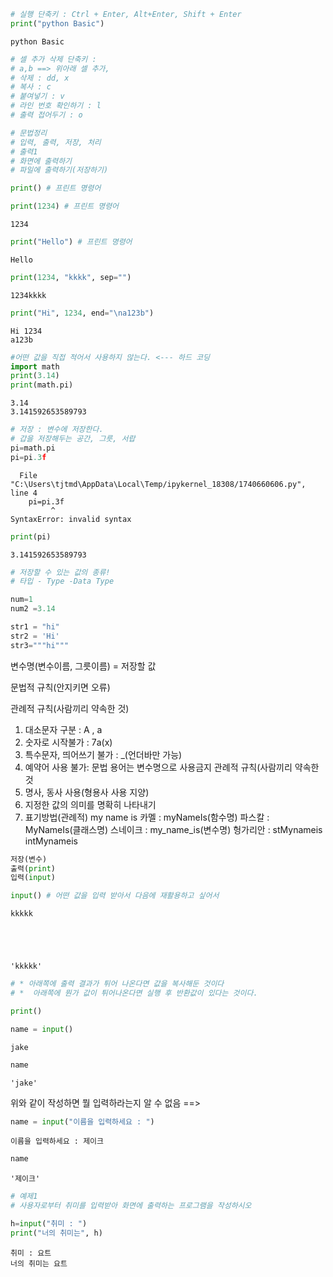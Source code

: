 ```python
# 실행 단축키 : Ctrl + Enter, Alt+Enter, Shift + Enter
print("python Basic")
```

    python Basic
    


```python
# 셀 추가 삭제 단축키 : 
# a,b ==> 위아래 셀 추가, 
# 삭제 : dd, x
# 복사 : c
# 붙여넣기 : v
# 라인 번호 확인하기 : l
# 출력 접어두기 : o

```


```python
# 문법정리
# 입력, 출력, 저장, 처리
# 출력1
# 화면에 출력하기
# 파일에 출력하기(저장하기)

```


```python
print() # 프린트 명령어
```

    
    


```python
print(1234) # 프린트 명령어
```

    1234
    


```python
print("Hello") # 프린트 명령어
```

    Hello
    


```python
print(1234, "kkkk", sep="")
```

    1234kkkk
    


```python
print("Hi", 1234, end="\na123b")
```

    Hi 1234
    a123b


```python
#어떤 값을 직접 적어서 사용하지 않는다. <--- 하드 코딩
import math
print(3.14)
print(math.pi)
```

    3.14
    3.141592653589793
    


```python
# 저장 : 변수에 저장한다.
# 갑을 저장해두는 공간, 그릇, 서랍
pi=math.pi
pi=pi.3f
```


      File "C:\Users\tjtmd\AppData\Local\Temp/ipykernel_18308/1740660606.py", line 4
        pi=pi.3f
             ^
    SyntaxError: invalid syntax
    



```python
print(pi)
```

    3.141592653589793
    


```python
# 저장할 수 있는 값의 종류!
# 타입 - Type -Data Type
```


```python
num=1
num2 =3.14
```


```python
str1 = "hi"
str2 = 'Hi'
str3="""hi"""
```

변수명(변수이름, 그릇이름) = 저장할 값

문법적 규칙(안지키면 오류)

관례적 규칙(사람끼리 약속한 것)

1. 대소문자 구분 : A , a
2. 숫자로 시작불가 : 7a(x)
3. 특수문자, 띄어쓰기 불가 : _(언더바만 가능)
4. 예약어 사용 불가: 문법 용어는 변수명으로 사용금지
관례적 규칙(사람끼리 약속한것
1. 명사, 동사 사용(형용사 사용 지양)
2. 지정한 값의 의미를 명확히 나타내기
3. 표기방법(관례적)
my name is
카멜 : myNameIs(함수명)
파스칼 : MyNameIs(클래스명)
스네이크 : my_name_is(변수명)
헝가리안 : stMynameis
           intMynameis
           



```python
저장(변수)
출력(print)
입력(input)
```


```python
input() # 어떤 값을 입력 받아서 다음에 재활용하고 싶어서
```

    kkkkk
    




    'kkkkk'




```python
# * 아래쪽에 출력 결과가 튀어 나온다면 값을 복사해둔 것이다 
# *  아래쪽에 뭔가 값이 튀어나온다면 실행 후 반환값이 있다는 것이다.
```


```python
print()
```

    
    


```python
name = input()
```

    jake
    


```python
name
```




    'jake'



위와 같이 작성하면 뭘 입력하라는지 알 수 없음 
==>


```python
name = input("이름을 입력하세요 : ")
```

    이름을 입력하세요 : 제이크
    


```python
name
```




    '제이크'




```python
# 예제1 
# 사용자로부터 취미를 입력받아 화면에 출력하는 프로그램을 작성하시오
```


```python
h=input("취미 : ")
print("너의 취미는", h)
```

    취미 : 요트
    너의 취미는 요트
    


```python

```
